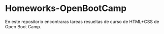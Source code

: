 # Homeworks-OpenBootCamp
En este repositorio encontraras tareas resueltas de curso de HTML+CSS de Open Boot Camp.
